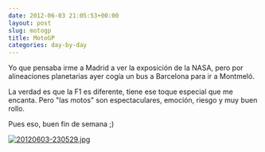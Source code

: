 ```yaml
---
date: 2012-06-03 21:05:53+00:00
layout: post
slug: motogp
title: MotoGP
categories: day-by-day
---
```


Yo que pensaba irme a Madrid a ver la exposición de la NASA, pero por alineaciones planetarias ayer cogía un bus a Barcelona para ir a Montmeló.

La verdad es que la F1 es diferente, tiene ese toque especial que me encanta. Pero "las motos" son espectaculares, emoción, riesgo y muy buen rollo.

Pues eso, buen fin de semana ;)

[![20120603-230529.jpg](http://blog.migueljulian.com/wp-content/uploads/20120603-230529.jpg)](http://blog.migueljulian.com/wp-content/uploads/20120603-230529.jpg)
